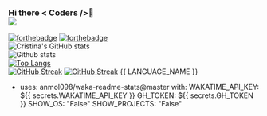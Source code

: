 ### Hi there < Coders />👋<br />![](https://komarev.com/ghpvc/?username=MariaCristinaTC&label=PROFILE+VIEWS)



[![forthebadge](https://forthebadge.com/images/badges/built-with-love.svg)](https://forthebadge.com) [![forthebadge](https://forthebadge.com/images/badges/powered-by-coffee.svg)](https://forthebadge.com)<br />
![Cristina's GitHub stats](https://github-readme-stats.vercel.app/api?username=MariaCristinaTC&show_icons=true&theme=gotham)<br />
![Github stats](https://github-readme-stats.vercel.app/api?username=MariaCristinaTC)<br />
[![Top Langs](https://github-readme-stats.vercel.app/api/top-langs/?username=MariaCristinaTC)](https://github.com/MariaCristinaTC/github-readme-stats)<br /> [![GitHub Streak](https://github-readme-streak-stats.herokuapp.com/?user=MariaCristinaTC&theme=green-nur&currStreakNum=2FD3EB&fire=pink&sideLabels=F00)](https://git.io/streak-stats)
[![GitHub Streak](https://github-readme-streak-stats.herokuapp.com?user=MariaCristinaTC&theme=green_nur)](https://git.io/streak-stats)
{{ LANGUAGE_NAME }}
- uses: anmol098/waka-readme-stats@master
        with:
          WAKATIME_API_KEY: ${{ secrets.WAKATIME_API_KEY }}
          GH_TOKEN: ${{ secrets.GH_TOKEN }}
          SHOW_OS: "False"
          SHOW_PROJECTS: "False"



<!--
**MariaCristinaTC/MariaCristinaTC** is a ✨ _special_ ✨ repository because its `README.md` (this file) appears on your GitHub profile.

Here are some ideas to get you started:

- 🔭 I’m currently working on ...
- 🌱 I’m currently learning ...
- 👯 I’m looking to collaborate on ...
- 🤔 I’m looking for help with ...
- 💬 Ask me about ...
- 📫 How to reach me: ...
- 😄 Pronouns: ...
- ⚡ Fun fact: ...
-->
